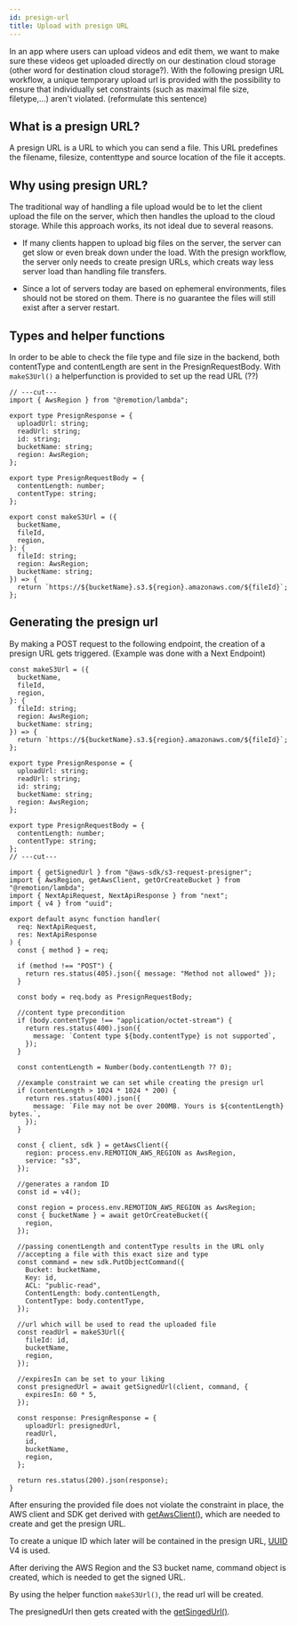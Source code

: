 ```yaml
---
id: presign-url
title: Upload with presign URL
---
```


In an app where users can upload videos and edit them, we want to make sure these videos get uploaded directly on our destination cloud storage (other word for destination cloud storage?). With the following presign URL workflow, a unique temporary upload url is provided with the possibility to ensure that individually set constraints (such as maximal file size, filetype,...) aren't violated. (reformulate this sentence)

## What is a presign URL?

A presign URL is a URL to which you can send a file. This URL predefines the filename, filesize, contenttype and source location of the file it accepts.

## Why using presign URL?

The traditional way of handling a file upload would be to let the client upload the file on the server, which then handles the upload to the cloud storage. While this approach works, its not ideal due to several reasons.

- If many clients happen to upload big files on the server, the server can get slow or even break down under the load. With the presign workflow, the server only needs to create presign URLs, which creats way less server load than handling file transfers.

- Since a lot of servers today are based on ephemeral environments, files should not be stored on them. There is no guarantee the files will still exist after a server restart.

## Types and helper functions

In order to be able to check the file type and file size in the backend, both contentType and contentLength are sent in the PresignRequestBody.
With `makeS3Url()` a helperfunction is provided to set up the read URL (??)

```tsx twoslash
// ---cut---
import { AwsRegion } from "@remotion/lambda";

export type PresignResponse = {
  uploadUrl: string;
  readUrl: string;
  id: string;
  bucketName: string;
  region: AwsRegion;
};

export type PresignRequestBody = {
  contentLength: number;
  contentType: string;
};

export const makeS3Url = ({
  bucketName,
  fileId,
  region,
}: {
  fileId: string;
  region: AwsRegion;
  bucketName: string;
}) => {
  return `https://${bucketName}.s3.${region}.amazonaws.com/${fileId}`;
};
```

## Generating the presign url

By making a POST request to the following endpoint, the creation of a presign URL gets triggered. (Example was done with a Next Endpoint)

```tsx twoslash
const makeS3Url = ({
  bucketName,
  fileId,
  region,
}: {
  fileId: string;
  region: AwsRegion;
  bucketName: string;
}) => {
  return `https://${bucketName}.s3.${region}.amazonaws.com/${fileId}`;
};

export type PresignResponse = {
  uploadUrl: string;
  readUrl: string;
  id: string;
  bucketName: string;
  region: AwsRegion;
};

export type PresignRequestBody = {
  contentLength: number;
  contentType: string;
};
// ---cut---

import { getSignedUrl } from "@aws-sdk/s3-request-presigner";
import { AwsRegion, getAwsClient, getOrCreateBucket } from "@remotion/lambda";
import { NextApiRequest, NextApiResponse } from "next";
import { v4 } from "uuid";

export default async function handler(
  req: NextApiRequest,
  res: NextApiResponse
) {
  const { method } = req;

  if (method !== "POST") {
    return res.status(405).json({ message: "Method not allowed" });
  }

  const body = req.body as PresignRequestBody;

  //content type precondition
  if (body.contentType !== "application/octet-stream") {
    return res.status(400).json({
      message: `Content type ${body.contentType} is not supported`,
    });
  }

  const contentLength = Number(body.contentLength ?? 0);

  //example constraint we can set while creating the presign url
  if (contentLength > 1024 * 1024 * 200) {
    return res.status(400).json({
      message: `File may not be over 200MB. Yours is ${contentLength} bytes.`,
    });
  }

  const { client, sdk } = getAwsClient({
    region: process.env.REMOTION_AWS_REGION as AwsRegion,
    service: "s3",
  });

  //generates a random ID
  const id = v4();

  const region = process.env.REMOTION_AWS_REGION as AwsRegion;
  const { bucketName } = await getOrCreateBucket({
    region,
  });

  //passing conentLength and contentType results in the URL only
  //accepting a file with this exact size and type
  const command = new sdk.PutObjectCommand({
    Bucket: bucketName,
    Key: id,
    ACL: "public-read",
    ContentLength: body.contentLength,
    ContentType: body.contentType,
  });

  //url which will be used to read the uploaded file
  const readUrl = makeS3Url({
    fileId: id,
    bucketName,
    region,
  });

  //expiresIn can be set to your liking
  const presignedUrl = await getSignedUrl(client, command, {
    expiresIn: 60 * 5,
  });

  const response: PresignResponse = {
    uploadUrl: presignedUrl,
    readUrl,
    id,
    bucketName,
    region,
  };

  return res.status(200).json(response);
}
```

After ensuring the provided file does not violate the constraint in place, the AWS client and SDK get derived with [getAwsClient()](/docs/lambda/getawsclient), which are needed to create and get the presign URL.

To create a unique ID which later will be contained in the presign URL, [UUID](https://en.wikipedia.org/wiki/Universally_unique_identifier) V4 is used.

After deriving the AWS Region and the S3 bucket name, command object is created, which is needed to get the signed URL.

By using the helper function `makeS3Url()`, the read url will be created.

The presignedUrl then gets created with the [getSingedUrl()](https://docs.aws.amazon.com/AWSJavaScriptSDK/latest/AWS/S3.html#getSignedUrl-property).
